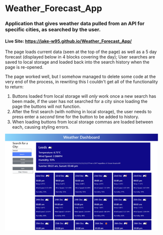 # Weather_Forecast_App
### Application that gives weather data pulled from an API for specific cities, as searched by the user.

#### Live Site: https://jake-w95.github.io/Weather_Forecast_App/

The page loads current data (seen at the top of the page) as well as a 5 day forecast (displayed below in 4 blocks covering the day);
User searches are saved to local storage and loaded back into the search history when the page is re-opened.

The page worked well, but I somehow managed to delete some code at the very end of the process, in rewriting this I couldn't get all of the functionality to return:

1. Buttons loaded from local storage will *only* work once a new search has been made, if the user has not searched for a city since loading the page the buttons will not function.
2. After the first search (with nothing in local storage), the user needs to press enter a *second* time for the button to be added to history.
3. When loading buttons from local storage commas are loaded between each, causing styling errors. 

![](https://github.com/Jake-W95/Weather_Forecast_App/blob/master/Working%20site....png)
